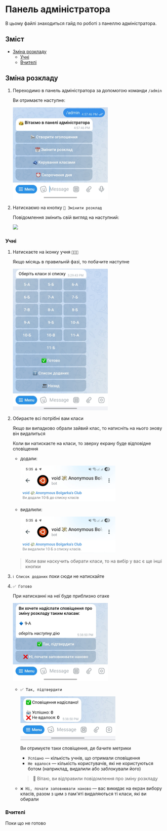 # Панель адміністратора

В цьому файлі знаходиться гайд по роботі з панеллю адміністратора.

## Зміст

- [Зміна розкладу](#зміна-розкладу)
  - [Учні](#учні)
  - [Вчителі](#вчителі)

## Зміна розкладу

1. Переходимо в панель адміністратора за допомогою команди `/admin`
    
    Ви отримаєте наступне:

    <img src="/assets/admin.jpg" width="300">

2. Натискаємо на кнопку `📅 Змінити розклад`

    Повідомлення змінить свій вигляд на наступний:

    <img src="/assets/admin/schedule_hub.jpg" width="300">

### Учні

1. Натискаєте на іконку учня `🧑🏻‍🎓`
   
    Якщо місяць в правильній фазі, то побачите наступне

    <img src="/assets/admin/schedule/student/select_form.jpg" width="300">

2. Обираєте всі потрібні вам класи
   
    Якщо ви випадково обрали зайвий клас, то натисніть на нього знову він видалиться

    Коли ви натискаєте на класи, то зверху екрану буде відповідне сповіщення 

    - додали:

        <img src="/assets/admin/schedule/student/add_form.jpg" width="300">
   
    - видалили:
    
        <img src="/assets/admin/schedule/student/del_form.jpg" width="300">
   
    > Коли вам наскучить обирати класи, то на вибір у вас є ще інші кнопки

3. `ℹ️ Список доданих` поки сюди не натискайте

4. `✅ Готово`

    При натисканні на неї буде приблизно отаке

    <img src="/assets/admin/schedule/student/confirmation.jpg" width="300">

    - `✅ Так, підтвердити`
    
      <img src="/assets/admin/schedule/student/submit.jpg" width="300">
      
      Ви отримуєте таки сповіщення, де бачите метрики

      - `Успішно` — кількість учнів, що отримали сповіщення
      - `Не вдалося` — кількість користувачів, які не користуються ботом (наприклад, видалили або заблокували його)
      
      > 🎉 Вітаю, ви відправили повідомлення про зміну розкладу
    
    - `❌ Ні, почати заповнювати наново` — вас викидає на екран вибору класів, разом з цим з пам'яті видаляються ті класи, які ви обирали

### Вчителі

Поки що не готово
